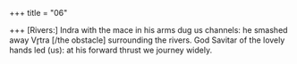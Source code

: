 +++
title = "06"

+++
[Rivers:] Indra with the mace in his arms dug us channels: he smashed  away Vr̥tra [/the obstacle] surrounding the rivers.
God Savitar of the lovely hands led (us): at his forward thrust we  journey widely.